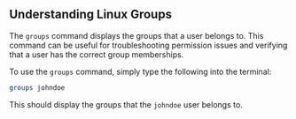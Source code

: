 ## Understanding Linux Groups

The `groups` command displays the groups that a user belongs to. This command can be useful for troubleshooting permission issues and verifying that a user has the correct group memberships.

To use the `groups` command, simply type the following into the terminal:

```bash
groups johndoe
```

This should display the groups that the `johndoe` user belongs to.
